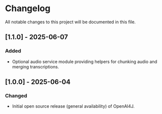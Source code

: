 # Changelog

All notable changes to this project will be documented in this file.

## [1.1.0] - 2025-06-07
### Added
- Optional audio service module providing helpers for chunking audio and merging transcriptions.

## [1.0.0] - 2025-06-04
### Changed
- Initial open source release (general availability) of OpenAI4J.

